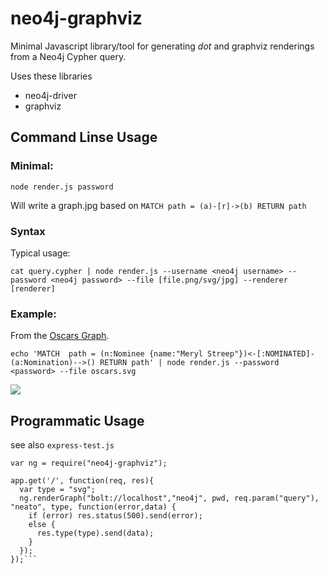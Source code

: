 # neo4j-graphviz

Minimal Javascript library/tool for generating *dot* and graphviz renderings from a Neo4j Cypher query.

Uses these libraries

* neo4j-driver
* graphviz

## Command Linse Usage

### Minimal:

`node render.js password`

Will write a graph.jpg based on `MATCH path = (a)-[r]->(b) RETURN path`

### Syntax

Typical usage:
```
cat query.cypher | node render.js --username <neo4j username> --password <neo4j password> --file [file.png/svg/jpg] --renderer [renderer]
```


### Example:

From the [Oscars Graph](http://gist.asciidoctor.org/?dropbox-14493611/oscars.adoc).

```
echo 'MATCH  path = (n:Nominee {name:"Meryl Streep"})<-[:NOMINATED]-(a:Nomination)-->() RETURN path' | node render.js --password <password> --file oscars.svg 
```

![](https://rawgithub.com/jexp/neo4j-graphviz/master/oscars.svg)


## Programmatic Usage

see also `express-test.js`

```
var ng = require("neo4j-graphviz");

app.get('/', function(req, res){
  var type = "svg";
  ng.renderGraph("bolt://localhost","neo4j", pwd, req.param("query"), "neato", type, function(error,data) {
    if (error) res.status(500).send(error);
    else {
      res.type(type).send(data);
    }
  });
});```
